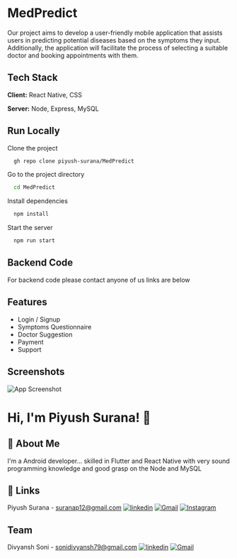 
# MedPredict

Our project aims to develop a user-friendly mobile application that assists users in predicting potential diseases based on the symptoms they input. Additionally, the application will facilitate the process of selecting a suitable doctor and booking appointments with them.

## Tech Stack

**Client:** React Native, CSS

**Server:** Node, Express, MySQL


## Run Locally

Clone the project

```bash
  gh repo clone piyush-surana/MedPredict
```

Go to the project directory

```bash
  cd MedPredict
```

Install dependencies

```bash
  npm install
```

Start the server

```bash
  npm run start
```


## Backend Code

For backend code please contact anyone of us links are below
## Features

- Login / Signup
- Symptoms Questionnaire
- Doctor Suggestion
- Payment
- Support 


## Screenshots

![App Screenshot](https://via.placeholder.com/468x300?text=App+Screenshot+Here)


# Hi, I'm Piyush Surana! 👋



## 🚀 About Me
I'm a Android developer... skilled in Flutter and React Native with very sound programming knowledge and good grasp on the Node and MySQL 


## 🔗 Links
Piyush Surana - suranap12@gmail.com
[![linkedin](https://img.shields.io/badge/linkedin-0A66C2?style=for-the-badge&logo=linkedin&logoColor=white)](https://www.linkedin.com/in/piyush-surana12/)
[![Gmail](https://img.shields.io/badge/Gmail-D14836?style=for-the-badge&logo=gmail&logoColor=white)](mailto:suranap12@gmail.com)
[![Instagram](https://img.shields.io/badge/Instagram-E4405F?style=for-the-badge&logo=instagram&logoColor=white)](https://www.instagram.com/ig.piyush_12/)


## Team
Divyansh Soni - sonidivyansh79@gmail.com
[![linkedin](https://img.shields.io/badge/linkedin-0A66C2?style=for-the-badge&logo=linkedin&logoColor=white)](https://www.linkedin.com/in/divyansh-soni-997a58237/)
[![Gmail](https://img.shields.io/badge/Gmail-D14836?style=for-the-badge&logo=gmail&logoColor=white)](mailto:sonidivyansh79@gmail.com)